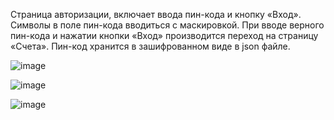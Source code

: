 Страница авторизации, включает ввода пин-кода и кнопку «Вход». Символы в поле пин-кода вводиться с маскировкой. При вводе верного пин-кода и нажатии кнопки «Вход»
производится переход на страницу «Счета». Пин-код хранится в зашифрованном виде в json файле.


![image](https://github.com/kslash00/201_351_Ogurtsova/assets/78421436/5aca8931-c0b7-46f9-9b52-635676b6b639)

![image](https://github.com/kslash00/201_351_Ogurtsova/assets/78421436/98239344-d8e4-4841-9f15-d069defb32b1)

![image](https://github.com/kslash00/201_351_Ogurtsova/assets/78421436/bd6c7911-bdfc-43d3-aebf-45064fd509eb)
